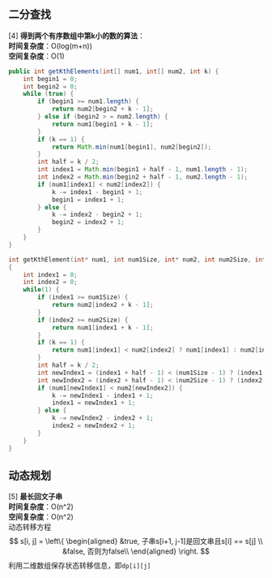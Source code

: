 ##  二分查找
[4] **得到两个有序数组中第k小的数的算法**：  
**时间复杂度**：O(log(m+n))  
**空间复杂度**：O(1)
```java
public int getKthElements(int[] num1, int[] num2, int k) {
    int begin1 = 0;
    int begin2 = 0;
    while (true) {
        if (begin1 >= num1.length) {
            return num2[begin2 + k - 1];
        } else if (begin2 > = num2.length) {
            return num1[begin1 + k - 1];
        }
        if (k == 1) {
            return Math.min(num1[begin1], num2[begin2]);
        }
        int half = k / 2;
        int index1 = Math.min(begin1 + half - 1, num1.length - 1);
        int index2 = Math.min(begin2 + half - 1, num2.length - 1);
        if (num1[index1] < num2[index2]) {
            k -= index1 - begin1 + 1;
            begin1 = index1 + 1;
        } else {
            k -= index2 - begin2 + 1;
            begin2 = index2 + 1;
        }
    }
}
```
```c
int getKthElement(int* num1, int num1Size, int* num2, int num2Size, int k)
{
    int index1 = 0;
    int index2 = 0;
    while(1) {
        if (index1 >= num1Size) {
            return num2[index2 + k - 1];
        }
        if (index2 >= num2Size) {
            return num1[index1 + k - 1];
        }
        if (k == 1) {
            return num1[index1] < num2[index2] ? num1[index1] : num2[index2];
        }
        int half = k / 2;
        int newIndex1 = (index1 + half - 1) < (num1Size - 1) ? (index1 + half - 1) : (num1Size - 1);
        int newIndex2 = (index2 + half - 1) < (num2Size - 1) ? (index2 + half - 1) : (num2Size - 1);
        if (num1[newIndex1] < num2[newIndex2]) {
            k -= newIndex1 - index1 + 1;
            index1 = newIndex1 + 1;
        } else {
            k -= newIndex2 - index2 + 1;
            index2 = newIndex2 + 1;
        }
    }
}
```
## 动态规划
[5] **最长回文子串**  
**时间复杂度**：O(n^2)  
**空间复杂度**：O(n^2)  
动态转移方程
$$ s[i, j] = \left\{
\begin{aligned}
&true, 子串s[i+1, j-1]是回文串且s[i] == s[j] \\
&false, 否则为false\\
\end{aligned}
\right.
$$
利用二维数组保存状态转移信息，即`dp[i][j]`

